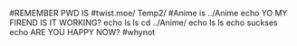 #REMEMBER PWD IS
#twist.moe/ Temp2/
#Anime is ../Anime
echo YO MY FIREND IS IT WORKING?
echo ls
ls 
cd ../Anime/
echo ls
ls
echo suckses
echo ARE YOU HAPPY NOW?
#whynot
